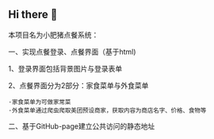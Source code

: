 ## Hi there 👋

<!--
**Lovenorth/Lovenorth** is a ✨ _special_ ✨ repository because its `README.md` (this file) appears on your GitHub profile.

Here are some ideas to get you started:

- 🔭 I’m currently working on ...
- 🌱 I’m currently learning ...
- 👯 I’m looking to collaborate on ...
- 🤔 I’m looking for help with ...
- 💬 Ask me about ...
- 📫 How to reach me: ...
- 😄 Pronouns: ...
- ⚡ Fun fact: ...
-->
本项目名为小肥猪点餐系统：

一、实现点餐登录、点餐界面（基于html)

  1、登录界面包括背景图片与登录表单
  
  2、点餐界面分为2部分：家食菜单与外食菜单
  
    ·家食菜单为可做家常菜
    ·外食菜单通过爬虫爬取美团预设商家，获取内容为商店名字、价格、食物等
    
二、基于GitHub-page建立公共访问的静态地址
